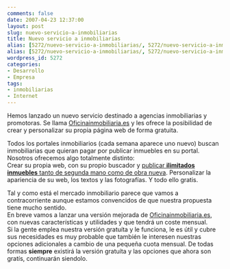 ```yaml
---
comments: false
date: 2007-04-23 12:37:00
layout: post
slug: nuevo-servicio-a-inmobiliarias
title: Nuevo servicio a inmobiliarias
alias: [5272/nuevo-servicio-a-inmobiliarias/, 5272/nuevo-servicio-a-inmobiliarias]
alias: [5272/nuevo-servicio-a-inmobiliarias/, 5272/nuevo-servicio-a-inmobiliarias]
wordpress_id: 5272
categories:
- Desarrollo
- Empresa
tags:
- inmobiliarias
- Internet
---
```


Hemos lanzado un nuevo servicio destinado a agencias inmobiliarias y promotoras.  Se llama [Oficinainmobiliaria.es](http://www.oficinainmobiliaria.es) y les ofrece la posibilidad de crear y personalizar su propia página web de forma gratuita.




Todos los portales inmobiliarios (cada semana aparece uno nuevo) buscan inmobiliarias que quieran pagar por publicar inmuebles en su portal.  Nosotros ofrecemos algo totalmente distinto:   
Crear su propia web, con su propio buscador y [publicar **ilimitados inmuebles** tanto de segunda mano como de obra nueva](http://www.oficinainmobiliaria.es/documentacion.php).  Personalizar la apariencia de su web, los textos y las fotografías.  Y todo ello gratis.




Tal y como está el mercado inmobiliario parece que vamos a contracorriente aunque estamos convencidos de que nuestra propuesta tiene mucho sentido.  
En breve vamos a lanzar una versión mejorada de [Oficinainmobiliaria.es](http://www.oficinainmobiliaria.es), con nuevas características y utilidades y que tendrá un coste mensual.  
Si la gente emplea nuestra versión gratuíta y le funciona, le es útil y cubre sus necesidades es muy probable que también le interesen nuestras opciones adicionales a cambio de una pequeña cuota mensual.  De todas formas **siempre** existirá la versión gratuíta y las opciones que ahora son gratís, continuarán siendolo.
